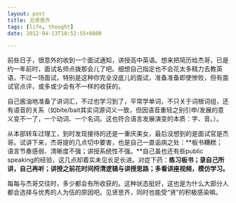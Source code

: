 ```yaml
---
layout: post
title: 见贤思齐
tags: [life, thought]
date: 2012-04-13T18:52:55+0800

---
```


前些日子，很意外的收到一个面试通知，讲授高中英语。想来把简历给杰哥，已是约一年前时，面试名师点拨那会儿了吧。细想自己指定也不会花太多精力去教英语，不过一场面试，特别是这种你完全没底儿的面试，准备准备即使惨败，但有面试官点评，或多或少会有不一样的收获的。

自己酱油地准备了讲词汇，不过也学习到了，平常学单词，不只关于词根词组，还有语音的关系（如bite/bait其实词源词义一致，但因语音重轻之别引申/发展的意义变不一了，一个动词、一个名词。这也符合语言发展演变的本质：字、音。）。

从本部转车过理工，到时发现接待的还是一重庆美女，最后没想到的是面试官是杰哥。试讲下来，杰哥提的几点切中要害，也是自己一直诟病之处：**板书糟糕；语言节奏感弱、清晰度不强；讲授系统性不强。**自己虽也还有些public speaking的经验，这几点却着实未见长足长进。对症下药：**练习板书；录自己所讲，自己再听；讲授之前花时间捋清逻辑与讲授思路；多看讲座视频，模仿学习。**

每每与杰哥交往时，多少都会有所收获的。这种状态挺好，这也是为什么大部分人都会选择与优秀的人为伍的原因吧。见贤思齐，同时也能受“贤”的积极感染嘛。
